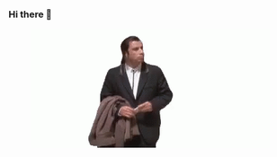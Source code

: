 ### Hi there 👋

<center>
    <img src="https://github.com/xshpakx/xshpakx/blob/main/assets/johntravolta.gif" />
</center>

